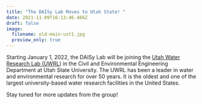 ```yaml
---
title: "The DAISy Lab Moves to Utah State! "
date: 2021-11-09T16:13:46.466Z
draft: false
image:
  filename: old-main-ust1.jpg
  preview_only: true
---
```

Starting January 1, 2022, the DAISy Lab will be joining the [Utah Water Research Lab (UWRL](https://uwrl.usu.edu/)) in the Civil and Environmental Engineering Department at Utah State University. The UWRL has been a leader in water and environmental research for over 50 years. It is the oldest and one of the largest university-based water research facilities in the United States.

Stay tuned for more updates from the group!
